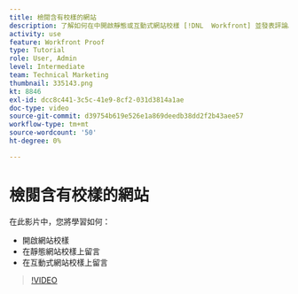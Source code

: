 ```yaml
---
title: 檢閱含有校樣的網站
description: 了解如何在中開啟靜態或互動式網站校樣 [!DNL  Workfront] 並發表評論。
activity: use
feature: Workfront Proof
type: Tutorial
role: User, Admin
level: Intermediate
team: Technical Marketing
thumbnail: 335143.png
kt: 8846
exl-id: dcc8c441-3c5c-41e9-8cf2-031d3814a1ae
doc-type: video
source-git-commit: d39754b619e526e1a869deedb38dd2f2b43aee57
workflow-type: tm+mt
source-wordcount: '50'
ht-degree: 0%

---
```


# 檢閱含有校樣的網站

在此影片中，您將學習如何：

* 開啟網站校樣
* 在靜態網站校樣上留言
* 在互動式網站校樣上留言

>[!VIDEO](https://video.tv.adobe.com/v/335143/?quality=12)

<!--
## Learn more
* Review an interactive proof
* Review a static proof
-->
